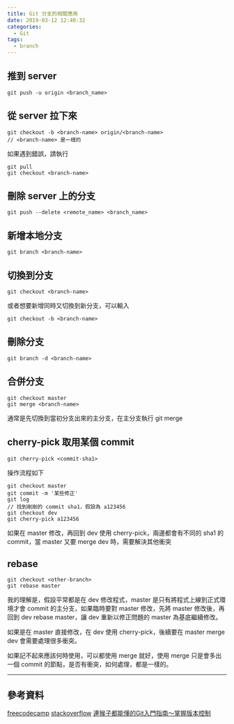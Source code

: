 ```yaml
---
title: Git 分支的相關應用
date: 2019-03-12 12:40:32
categories:
  - Git
tags:
  - branch
---
```


## 推到 server

```
git push -u origin <branch_name>
```

## 從 server 拉下來

```
git checkout -b <branch-name> origin/<branch-name>
// <branch-name> 是一樣的
```

如果遇到錯誤，請執行

```
git pull
git checkout <branch-name>
```

## 刪除 server 上的分支

```
git push --delete <remote_name> <branch_name>
```

<!--more-->

## 新增本地分支

```
git branch <branch-name>
```

## 切換到分支

```
git checkout <branch-name>
```

或者想要新增同時又切換到新分支，可以輸入

```
git checkout -b <branch-name>
```

## 刪除分支

```
git branch -d <branch-name>
```

## 合併分支

```
git checkout master
git merge <branch-name>
```

通常是先切換到當初分支出來的主分支，在主分支執行 git merge

## cherry-pick 取用某個 commit

```
git cherry-pick <commit-sha1>
```

操作流程如下

```
git checkout master
git commit -m '某些修正'
git log
// 找到剛剛的 commit sha1，假設為 a123456
git checkout dev
git cherry-pick a123456
```

如果在 master 修改，再回到 dev 使用 cherry-pick，兩邊都會有不同的 sha1 的 commit，當 master 又要 merge dev 時，需要解決其他衝突

## rebase

```
git checkout <other-branch>
git rebase master
```
 
我的理解是，假設平常都是在 dev 修改程式，master 是只有將程式上線到正式環境才會 commit 的主分支，如果臨時要對 master 修改，先將 master 修改後，再回到 dev rebase master，讓 dev 重新以修正問題的 master 為基底繼續修改。

如果是在 master 直接修改，在 dev 使用 cherry-pick，後續要在 master merge dev 會需要處理很多衝突。

如果記不起來應該何時使用，可以都使用 merge 就好，使用 merge 只是會多出一個 commit 的節點，是否有衝突，如何處理，都是一樣的。

---

## 參考資料

[freecodecamp](https://www.freecodecamp.org/forum/t/push-a-new-local-branch-to-a-remote-git-repository-and-track-it-too/13222)
[stackoverflow](https://stackoverflow.com/questions/9537392/git-fetch-remote-branch)
[連猴子都能懂的Git入門指南〜掌握版本控制](https://backlog.com/git-tutorial/tw/)